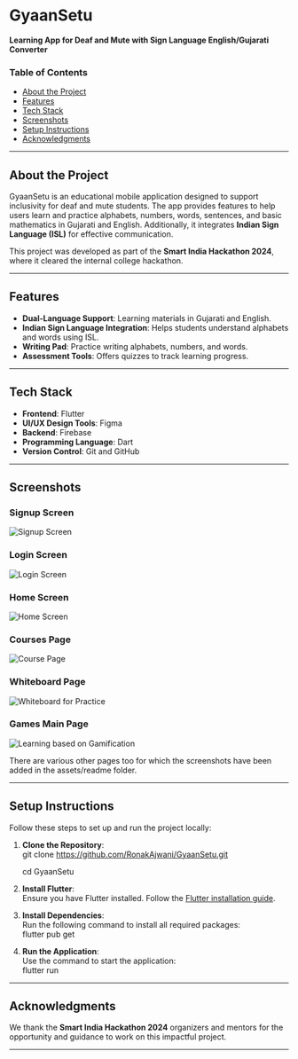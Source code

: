 # GyaanSetu  
**Learning App for Deaf and Mute with Sign Language English/Gujarati Converter**  

### Table of Contents  
- [About the Project](#about-the-project)  
- [Features](#features)  
- [Tech Stack](#tech-stack)  
- [Screenshots](#screenshots)  
- [Setup Instructions](#setup-instructions)  
- [Acknowledgments](#acknowledgments)  

---

## About the Project  
GyaanSetu is an educational mobile application designed to support inclusivity for deaf and mute students. The app provides features to help users learn and practice alphabets, numbers, words, sentences, and basic mathematics in Gujarati and English. Additionally, it integrates **Indian Sign Language (ISL)** for effective communication.

This project was developed as part of the **Smart India Hackathon 2024**, where it cleared the internal college hackathon.

---

## Features  
- **Dual-Language Support**: Learning materials in Gujarati and English.  
- **Indian Sign Language Integration**: Helps students understand alphabets and words using ISL.  
- **Writing Pad**: Practice writing alphabets, numbers, and words.  
- **Assessment Tools**: Offers quizzes to track learning progress.  

---

## Tech Stack  
- **Frontend**: Flutter  
- **UI/UX Design Tools**: Figma  
- **Backend**: Firebase
- **Programming Language**: Dart  
- **Version Control**: Git and GitHub  

---

## Screenshots 
### Signup Screen  
![Signup Screen](assets/readme/signuppage.jpg)

### Login Screen  
![Login Screen](assets/readme/loginpage.jpg)  

### Home Screen  
![Home Screen](assets/readme/homepage.jpg) 

### Courses Page  
![Course Page](assets/readme/courses.jpg)  

### Whiteboard Page  
![Whiteboard for Practice](assets/readme/whiteboard.jpg) 


### Games Main Page  
![Learning based on Gamification](assets/readme/gamesmainscreen.jpg) 

There are various other pages too for which the screenshots have been added in the assets/readme folder.

---

## Setup Instructions  
Follow these steps to set up and run the project locally:

1. **Clone the Repository**:  
    git clone https://github.com/RonakAjwani/GyaanSetu.git
    
    cd GyaanSetu

2. **Install Flutter**:  
   Ensure you have Flutter installed. Follow the [Flutter installation guide](https://flutter.dev/docs/get-started/install).

3. **Install Dependencies**:  
   Run the following command to install all required packages:  
   flutter pub get

4. **Run the Application**:  
   Use the command to start the application:  
   flutter run

---

## Acknowledgments  
We thank the **Smart India Hackathon 2024** organizers and mentors for the opportunity and guidance to work on this impactful project.

---